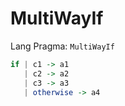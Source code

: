 # MultiWayIf

Lang Pragma: `MultiWayIf`


```hs
if | c1 -> a1
   | c2 -> a2
   | c3 -> a3
   | otherwise -> a4
```

